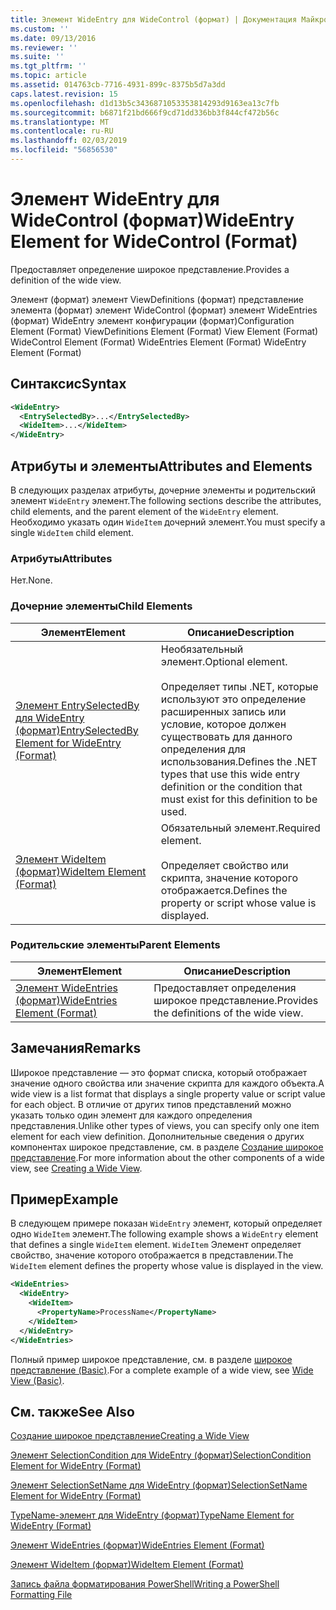 ```yaml
---
title: Элемент WideEntry для WideControl (формат) | Документация Майкрософт
ms.custom: ''
ms.date: 09/13/2016
ms.reviewer: ''
ms.suite: ''
ms.tgt_pltfrm: ''
ms.topic: article
ms.assetid: 014763cb-7716-4931-899c-8375b5d7a3dd
caps.latest.revision: 15
ms.openlocfilehash: d1d13b5c3436871053353814293d9163ea13c7fb
ms.sourcegitcommit: b6871f21bd666f9cd71dd336bb3f844cf472b56c
ms.translationtype: MT
ms.contentlocale: ru-RU
ms.lasthandoff: 02/03/2019
ms.locfileid: "56856530"
---
```

# <a name="wideentry-element-for-widecontrol-format"></a><span data-ttu-id="5679c-102">Элемент WideEntry для WideControl (формат)</span><span class="sxs-lookup"><span data-stu-id="5679c-102">WideEntry Element for WideControl (Format)</span></span>

<span data-ttu-id="5679c-103">Предоставляет определение широкое представление.</span><span class="sxs-lookup"><span data-stu-id="5679c-103">Provides a definition of the wide view.</span></span>

<span data-ttu-id="5679c-104">Элемент (формат) элемент ViewDefinitions (формат) представление элемента (формат) элемент WideControl (формат) элемент WideEntries (формат) WideEntry элемент конфигурации (формат)</span><span class="sxs-lookup"><span data-stu-id="5679c-104">Configuration Element (Format) ViewDefinitions Element (Format) View Element (Format) WideControl Element (Format) WideEntries Element (Format) WideEntry Element (Format)</span></span>

## <a name="syntax"></a><span data-ttu-id="5679c-105">Синтаксис</span><span class="sxs-lookup"><span data-stu-id="5679c-105">Syntax</span></span>

```xml
<WideEntry>
  <EntrySelectedBy>...</EntrySelectedBy>
  <WideItem>...</WideItem>
</WideEntry>
```

## <a name="attributes-and-elements"></a><span data-ttu-id="5679c-106">Атрибуты и элементы</span><span class="sxs-lookup"><span data-stu-id="5679c-106">Attributes and Elements</span></span>

<span data-ttu-id="5679c-107">В следующих разделах атрибуты, дочерние элементы и родительский элемент `WideEntry` элемент.</span><span class="sxs-lookup"><span data-stu-id="5679c-107">The following sections describe the attributes, child elements, and the parent element of the `WideEntry` element.</span></span> <span data-ttu-id="5679c-108">Необходимо указать один `WideItem` дочерний элемент.</span><span class="sxs-lookup"><span data-stu-id="5679c-108">You must specify a single `WideItem` child element.</span></span>

### <a name="attributes"></a><span data-ttu-id="5679c-109">Атрибуты</span><span class="sxs-lookup"><span data-stu-id="5679c-109">Attributes</span></span>

<span data-ttu-id="5679c-110">Нет.</span><span class="sxs-lookup"><span data-stu-id="5679c-110">None.</span></span>

### <a name="child-elements"></a><span data-ttu-id="5679c-111">Дочерние элементы</span><span class="sxs-lookup"><span data-stu-id="5679c-111">Child Elements</span></span>

|<span data-ttu-id="5679c-112">Элемент</span><span class="sxs-lookup"><span data-stu-id="5679c-112">Element</span></span>|<span data-ttu-id="5679c-113">Описание</span><span class="sxs-lookup"><span data-stu-id="5679c-113">Description</span></span>|
|-------------|-----------------|
|[<span data-ttu-id="5679c-114">Элемент EntrySelectedBy для WideEntry (формат)</span><span class="sxs-lookup"><span data-stu-id="5679c-114">EntrySelectedBy Element for WideEntry (Format)</span></span>](./entryselectedby-element-for-wideentry-format.md)|<span data-ttu-id="5679c-115">Необязательный элемент.</span><span class="sxs-lookup"><span data-stu-id="5679c-115">Optional element.</span></span><br /><br /> <span data-ttu-id="5679c-116">Определяет типы .NET, которые используют это определение расширенных запись или условие, которое должен существовать для данного определения для использования.</span><span class="sxs-lookup"><span data-stu-id="5679c-116">Defines the .NET types that use this wide entry definition or the condition that must exist for this definition to be used.</span></span>|
|[<span data-ttu-id="5679c-117">Элемент WideItem (формат)</span><span class="sxs-lookup"><span data-stu-id="5679c-117">WideItem Element (Format)</span></span>](./wideitem-element-for-widecontrol-format.md)|<span data-ttu-id="5679c-118">Обязательный элемент.</span><span class="sxs-lookup"><span data-stu-id="5679c-118">Required element.</span></span><br /><br /> <span data-ttu-id="5679c-119">Определяет свойство или скрипта, значение которого отображается.</span><span class="sxs-lookup"><span data-stu-id="5679c-119">Defines the property or script whose value is displayed.</span></span>|

### <a name="parent-elements"></a><span data-ttu-id="5679c-120">Родительские элементы</span><span class="sxs-lookup"><span data-stu-id="5679c-120">Parent Elements</span></span>

|<span data-ttu-id="5679c-121">Элемент</span><span class="sxs-lookup"><span data-stu-id="5679c-121">Element</span></span>|<span data-ttu-id="5679c-122">Описание</span><span class="sxs-lookup"><span data-stu-id="5679c-122">Description</span></span>|
|-------------|-----------------|
|[<span data-ttu-id="5679c-123">Элемент WideEntries (формат)</span><span class="sxs-lookup"><span data-stu-id="5679c-123">WideEntries Element (Format)</span></span>](./wideentries-element-for-widecontrol-format.md)|<span data-ttu-id="5679c-124">Предоставляет определения широкое представление.</span><span class="sxs-lookup"><span data-stu-id="5679c-124">Provides the definitions of the wide view.</span></span>|

## <a name="remarks"></a><span data-ttu-id="5679c-125">Замечания</span><span class="sxs-lookup"><span data-stu-id="5679c-125">Remarks</span></span>

<span data-ttu-id="5679c-126">Широкое представление — это формат списка, который отображает значение одного свойства или значение скрипта для каждого объекта.</span><span class="sxs-lookup"><span data-stu-id="5679c-126">A wide view is a list format that displays a single property value or script value for each object.</span></span> <span data-ttu-id="5679c-127">В отличие от других типов представлений можно указать только один элемент для каждого определения представления.</span><span class="sxs-lookup"><span data-stu-id="5679c-127">Unlike other types of views, you can specify only one item element for each view definition.</span></span> <span data-ttu-id="5679c-128">Дополнительные сведения о других компонентах широкое представление, см. в разделе [Создание широкое представление](./creating-a-wide-view.md).</span><span class="sxs-lookup"><span data-stu-id="5679c-128">For more information about the other components of a wide view, see [Creating a Wide View](./creating-a-wide-view.md).</span></span>

## <a name="example"></a><span data-ttu-id="5679c-129">Пример</span><span class="sxs-lookup"><span data-stu-id="5679c-129">Example</span></span>

<span data-ttu-id="5679c-130">В следующем примере показан `WideEntry` элемент, который определяет одно `WideItem` элемент.</span><span class="sxs-lookup"><span data-stu-id="5679c-130">The following example shows a `WideEntry` element that defines a single `WideItem` element.</span></span> <span data-ttu-id="5679c-131">`WideItem` Элемент определяет свойство, значение которого отображается в представлении.</span><span class="sxs-lookup"><span data-stu-id="5679c-131">The `WideItem` element defines the property whose value is displayed in the view.</span></span>

```xml
<WideEntries>
  <WideEntry>
    <WideItem>
      <PropertyName>ProcessName</PropertyName>
    </WideItem>
  </WideEntry>
</WideEntries>

```

<span data-ttu-id="5679c-132">Полный пример широкое представление, см. в разделе [широкое представление (Basic)](./wide-view-basic.md).</span><span class="sxs-lookup"><span data-stu-id="5679c-132">For a complete example of a wide view, see [Wide View (Basic)](./wide-view-basic.md).</span></span>

## <a name="see-also"></a><span data-ttu-id="5679c-133">См. также</span><span class="sxs-lookup"><span data-stu-id="5679c-133">See Also</span></span>

[<span data-ttu-id="5679c-134">Создание широкое представление</span><span class="sxs-lookup"><span data-stu-id="5679c-134">Creating a Wide View</span></span>](./creating-a-wide-view.md)

[<span data-ttu-id="5679c-135">Элемент SelectionCondition для WideEntry (формат)</span><span class="sxs-lookup"><span data-stu-id="5679c-135">SelectionCondition Element for WideEntry (Format)</span></span>](./selectioncondition-element-for-entryselectedby-for-widecontrol-format.md)

[<span data-ttu-id="5679c-136">Элемент SelectionSetName для WideEntry (формат)</span><span class="sxs-lookup"><span data-stu-id="5679c-136">SelectionSetName Element for WideEntry (Format)</span></span>](./selectionsetname-element-for-entryselectedby-for-widecontrol-format.md)

[<span data-ttu-id="5679c-137">TypeName-элемент для WideEntry (формат)</span><span class="sxs-lookup"><span data-stu-id="5679c-137">TypeName Element for WideEntry (Format)</span></span>](./typename-element-for-entryselectedby-for-wideentry-format.md)

[<span data-ttu-id="5679c-138">Элемент WideEntries (формат)</span><span class="sxs-lookup"><span data-stu-id="5679c-138">WideEntries Element (Format)</span></span>](./wideentries-element-for-widecontrol-format.md)

[<span data-ttu-id="5679c-139">Элемент WideItem (формат)</span><span class="sxs-lookup"><span data-stu-id="5679c-139">WideItem Element (Format)</span></span>](./wideitem-element-for-widecontrol-format.md)

[<span data-ttu-id="5679c-140">Запись файла форматирования PowerShell</span><span class="sxs-lookup"><span data-stu-id="5679c-140">Writing a PowerShell Formatting File</span></span>](./writing-a-powershell-formatting-file.md)
